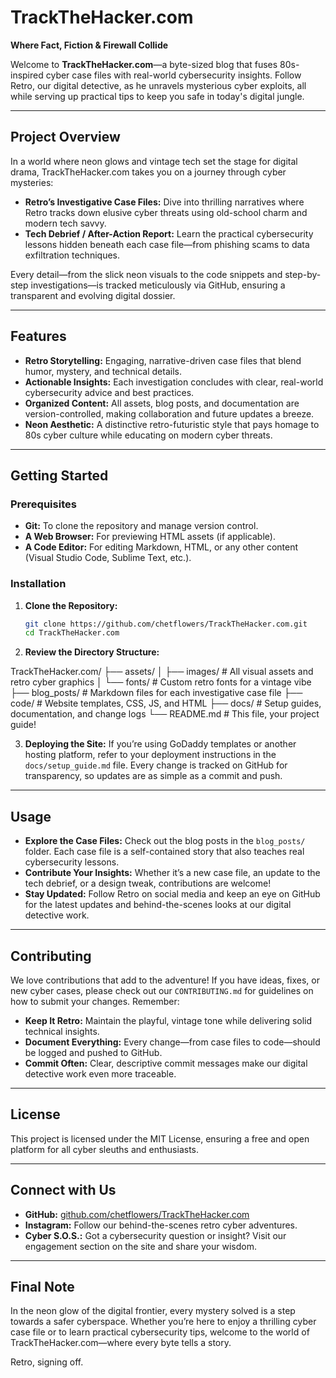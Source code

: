 # TrackTheHacker.com

**Where Fact, Fiction & Firewall Collide**

Welcome to **TrackTheHacker.com**—a byte-sized blog that fuses 80s-inspired cyber case files with real-world cybersecurity insights. Follow Retro, our digital detective, as he unravels mysterious cyber exploits, all while serving up practical tips to keep you safe in today's digital jungle.

---

## Project Overview

In a world where neon glows and vintage tech set the stage for digital drama, TrackTheHacker.com takes you on a journey through cyber mysteries:

- **Retro’s Investigative Case Files:** Dive into thrilling narratives where Retro tracks down elusive cyber threats using old-school charm and modern tech savvy.
- **Tech Debrief / After-Action Report:** Learn the practical cybersecurity lessons hidden beneath each case file—from phishing scams to data exfiltration techniques.

Every detail—from the slick neon visuals to the code snippets and step-by-step investigations—is tracked meticulously via GitHub, ensuring a transparent and evolving digital dossier.

---

## Features

- **Retro Storytelling:** Engaging, narrative-driven case files that blend humor, mystery, and technical details.
- **Actionable Insights:** Each investigation concludes with clear, real-world cybersecurity advice and best practices.
- **Organized Content:** All assets, blog posts, and documentation are version-controlled, making collaboration and future updates a breeze.
- **Neon Aesthetic:** A distinctive retro-futuristic style that pays homage to 80s cyber culture while educating on modern cyber threats.

---

## Getting Started

### Prerequisites

- **Git:** To clone the repository and manage version control.
- **A Web Browser:** For previewing HTML assets (if applicable).
- **A Code Editor:** For editing Markdown, HTML, or any other content (Visual Studio Code, Sublime Text, etc.).

### Installation

1. **Clone the Repository:**

   ~~~bash
   git clone https://github.com/chetflowers/TrackTheHacker.com.git
   cd TrackTheHacker.com
   ~~~

2. **Review the Directory Structure:**

 TrackTheHacker.com/
├── assets/
│   ├── images/       # All visual assets and retro cyber graphics
│   └── fonts/        # Custom retro fonts for a vintage vibe
├── blog_posts/       # Markdown files for each investigative case file
├── code/             # Website templates, CSS, JS, and HTML
├── docs/             # Setup guides, documentation, and change logs
└── README.md         # This file, your project guide!

3. **Deploying the Site:**
If you’re using GoDaddy templates or another hosting platform, refer to your deployment instructions in the `docs/setup_guide.md` file. Every change is tracked on GitHub for transparency, so updates are as simple as a commit and push.

---

## Usage

- **Explore the Case Files:** Check out the blog posts in the `blog_posts/` folder. Each case file is a self-contained story that also teaches real cybersecurity lessons.
- **Contribute Your Insights:** Whether it’s a new case file, an update to the tech debrief, or a design tweak, contributions are welcome!
- **Stay Updated:** Follow Retro on social media and keep an eye on GitHub for the latest updates and behind-the-scenes looks at our digital detective work.

---

## Contributing

We love contributions that add to the adventure! If you have ideas, fixes, or new cyber cases, please check out our `CONTRIBUTING.md` for guidelines on how to submit your changes. Remember:

- **Keep It Retro:** Maintain the playful, vintage tone while delivering solid technical insights.
- **Document Everything:** Every change—from case files to code—should be logged and pushed to GitHub.
- **Commit Often:** Clear, descriptive commit messages make our digital detective work even more traceable.

---

## License

This project is licensed under the MIT License, ensuring a free and open platform for all cyber sleuths and enthusiasts.

---

## Connect with Us

- **GitHub:** [github.com/chetflowers/TrackTheHacker.com](https://github.com/chetflowers/TrackTheHacker.com)
- **Instagram:** Follow our behind-the-scenes retro cyber adventures.
- **Cyber S.O.S.:** Got a cybersecurity question or insight? Visit our engagement section on the site and share your wisdom.

---

## Final Note

In the neon glow of the digital frontier, every mystery solved is a step towards a safer cyberspace. Whether you’re here to enjoy a thrilling cyber case file or to learn practical cybersecurity tips, welcome to the world of TrackTheHacker.com—where every byte tells a story.

Retro, signing off.
